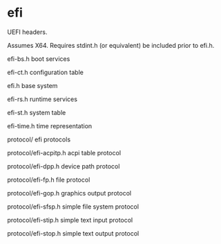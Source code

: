 # efi
UEFI headers.

Assumes X64.
Requires stdint.h (or equivalent) be included prior to efi.h.

efi-bs.h
boot services

efi-ct.h
configuration table

efi.h
base system

efi-rs.h
runtime services

efi-st.h
system table

efi-time.h
time representation

protocol/
efi protocols

protocol/efi-acpitp.h
acpi table protocol

protocol/efi-dpp.h
device path protocol

protocol/efi-fp.h
file protocol

protocol/efi-gop.h
graphics output protocol

protocol/efi-sfsp.h
simple file system protocol

protocol/efi-stip.h
simple text input protocol

protocol/efi-stop.h
simple text output protocol

